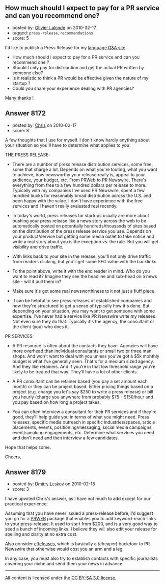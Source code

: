 ## How much should I expect to pay for a PR service and can you recommend one?

- posted by: [Olivier Lalonde](https://stackexchange.com/users/-1/1030-olivier-lalonde) on 2010-02-17
- tagged: `press-release`, `recommendations`
- score: 5

I'd like to publish a Press Release for my [language Q&A site][1].

- How much should I expect to pay for a PR service and can you recommend one ? 
- Should I only pay for distribution and get the actual PR written by someone else? 
- Is it realistic to think a PR would be effective given the nature of my startup ?
- Could you share your experience dealing with PR agencies?

Many thanks !

  [1]: http://www.irosetta.com


## Answer 8172

- posted by: [Chris](https://stackexchange.com/users/-1/412-chris) on 2010-02-17
- score: 8

A few thoughts that I use for myself. I don't know hardly anything about your situation so you'll have to determine what applies to you:

THE PRESS RELEASE: 

- There are a number of press release distribution services, some free, some that charge a lot. Depends on what you're touting, what you want to achieve, how newsworthy your release really is, appeal to your audience, your budget, etc. From PRWeb to PR Newswire. There's everything from free to a few hundred dollars per release to more. Typically with my companies I've used PR Newswire, spent a few hundred bucks for reasonably broad distribution across the U.S. and been happy with the value. I don't have experience with the free services and I haven't really evaluated real recently.

- In today's world, press releases for startups usually are more about pushing your press release like a news story across the web to be automatically posted on potentially hundreds/thousands of sites based on the distribution of the press release service you use. Depends on your product/service but getting some media outlet to take notice and write a real story about you is the exception vs. the rule. But you will get visibility and drive traffic.

- With links back to your site in the release, you'll not only drive traffic from readers clicking, but you'll get some SEO value with the backlinks.

- To the point above, write it with the end reader in mind. Who do you want to read it? Imagine they see the headline and sub-head on a news site - will it pull them in? 

- Make sure it's got some real newsworthiness to it not just a fluff piece.

- It can be helpful to see press releases of established companies and how they're structured to get a sense of typically how it's done. But depending on your situation, you may want to get someone with some expertise. I've never had a service like PR Newswire write my releases. Not even sure they do that. Typically it's the agency, the consultant or the client (you) who does it.


PR SERVICES:

- A PR resource is often about the contacts they have. Agencies will have more overhead than individual consultants or small two or three man shops. And won't want to deal with you unless you've got a $5k monthly budget is what I've generally seen. That's for a medium sized agency. And they like retainers. And if you're in that low threshold range you're likely to be treated that way. They'll have a lot of other clients.

- A PR consultant can be retainer based (you pay a set amount each month) or they can be project based. Either pricing things based on a project (e.g. charge you let's say $250 to write a press release) or bill you hourly (charge you anywhere from probably $75 - $150/hour and you pay based on how long a project takes.

- You can often interview a consultant for their PR services and if they're good, they'll help guide you in terms of what you might need. Press releases, specific media outreach in specific industries/spaces, article placements, events, positioning/messaging, social media campaigns, event/speaking engagements, etc. Determine what services you need and don't need and then interview a few candidates.

Hope that helps some.

Cheers,


## Answer 8179

- posted by: [Dmitry Leskov](https://stackexchange.com/users/-1/2093-dmitry-leskov) on 2010-02-18
- score: 3

I have upvoted Chris's answer, as I have not much to add except for our practical experience:

Assuming that you have never issued a press-release before, I'd suggest you go for a <a href="http://www.prweb.com">PRWEB</a> package that enables you to add keyword-reach links to your press-release. It used to start from $200, and is a very good way to seed a bunch of incoming links. I believe they will also edit your release for spelling and clarity at no extra cost.

Also consider <a href="http://www.ereleases.com">eReleases</a>, which is basically a (cheaper) backdoor to PR Newswire that otherwise would cost you an arm and a leg.

In any case, you must also try to establish contacts with specific journalists covering your niche and send them your news in advance.



---

All content is licensed under the [CC BY-SA 3.0 license](https://creativecommons.org/licenses/by-sa/3.0/).
